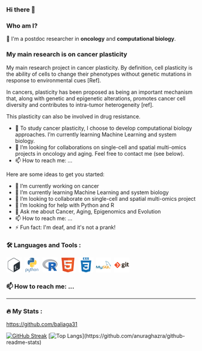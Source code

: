 ### Hi there 👋

### Who am I? 

🔭 I'm a postdoc researcher in **oncology** and **computational biology**.

### My main research is on cancer plasticity

My main research project in cancer plasticity. By definition, cell plasticity is the ability of cells to change their phenotypes without genetic mutations in response to environmental cues [Ref]. 

In cancers, plasticity has been proposed as being an important mechanism that, along with genetic and epigenetic alterations, promotes cancer cell diversity and contributes to intra-tumor heterogeneity [ref]. 

This plasticity can also be involved in drug resistance.

- 🌱 To study cancer plasticity, I choose to develop computational biology approaches. I’m currently learning Machine Learning and system biology.
- 👯 I’m looking for collaborations on single-cell and spatial multi-omics projects in oncology and aging. Feel free to contact me (see below).
- 📫 How to reach me: ...

Here are some ideas to get you started:

- 🔭 I’m currently working on cancer
- 🌱 I’m currently learning Machine Learning and system biology
- 👯 I’m looking to collaborate on single-cell and spatial multi-omics project
- 🤔 I’m looking for help with Python and R
- 💬 Ask me about Cancer, Aging, Epigenomics and Evolution
- 📫 How to reach me: ...
- ⚡ Fun fact: I'm deaf, and it's not a prank!

### :hammer_and_wrench: Languages and Tools :

<div>
  <img src="https://github.com/devicons/devicon/blob/master/icons/bash/bash-plain.svg" title="Bash" alt="Bash" width="40" height="40"/>&nbsp;
  <img src="https://github.com/devicons/devicon/blob/master/icons/python/python-original-wordmark.svg" title="Python" alt="Python" width="40" height="40"/>&nbsp;
  <img src="https://github.com/devicons/devicon/blob/master/icons/r/r-original.svg" title="R" alt="R" width="40" height="40"/>&nbsp;
  <img src="https://github.com/devicons/devicon/blob/master/icons/html5/html5-original.svg" title="HTML5" alt="HTML" width="40" height="40"/>&nbsp;
  <img src="https://github.com/devicons/devicon/blob/master/icons/css3/css3-plain-wordmark.svg"  title="CSS3" alt="CSS" width="40" height="40"/>&nbsp;
  <img src="https://github.com/devicons/devicon/blob/master/icons/mysql/mysql-original-wordmark.svg" title="MySQL"  alt="MySQL" width="40" height="40"/>&nbsp;
  <img src="https://github.com/devicons/devicon/blob/master/icons/git/git-original-wordmark.svg" title="Git" **alt="Git" width="40" height="40"/>
</div>

### 📫 How to reach me: ...

---

### :fire: My Stats :

https://github.com/baliaga31

[![GitHub Streak](http://github-readme-streak-stats.herokuapp.com?user=baliaga31&theme=dark&background=000000)](https://git.io/streak-stats)
[![Top Langs](https://github-readme-stats.vercel.app/api/top-langs/?username=[your-github-username](https://github.com/baliaga31)&layout=compact&theme=vision-friendly-dark)](https://github.com/anuraghazra/github-readme-stats)
